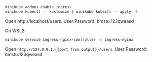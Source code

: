 ```bash
minikube addons enable ingress
minikube kubectl -- kustomize | minikube kubectl -- apply -f -
```

Open http://localhost/users. User:Password: bmstu:123qweasd

On WSL2:

```bash
minikube service ingress-nginx-controller -n ingress-nginx
```

Open `http://127.0.0.1:{{port from output}}/users`. User:Password: bmstu:123qweasd
